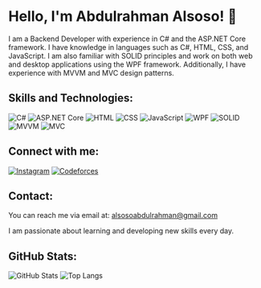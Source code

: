 # Hello, I'm Abdulrahman Alsoso! 👋


I am a Backend Developer with experience in C# and the ASP.NET Core framework. I have knowledge in languages such as C#, HTML, CSS, and JavaScript. I am also familiar with SOLID principles and work on both web and desktop applications using the WPF framework. Additionally, I have experience with MVVM and MVC design patterns.

## Skills and Technologies:
![C#](https://img.shields.io/badge/-C%23-333333?style=flat&logo=c-sharp)
![ASP.NET Core](https://img.shields.io/badge/-ASP.NET%20Core-333333?style=flat&logo=dotnet)
![HTML](https://img.shields.io/badge/-HTML-333333?style=flat&logo=html5)
![CSS](https://img.shields.io/badge/-CSS-333333?style=flat&logo=css3)
![JavaScript](https://img.shields.io/badge/-JavaScript-333333?style=flat&logo=javascript)
![WPF](https://img.shields.io/badge/-WPF-333333?style=flat&logo=microsoft)
![SOLID](https://img.shields.io/badge/-SOLID-333333?style=flat)
![MVVM](https://img.shields.io/badge/-MVVM-333333?style=flat)
![MVC](https://img.shields.io/badge/-MVC-333333?style=flat)

## Connect with me:
[![Instagram](https://img.shields.io/badge/Instagram-333333?style=flat&logo=instagram)](https://www.instagram.com/abdoalsoso/)
[![Codeforces](https://img.shields.io/badge/Codeforces-333333?style=flat&logo=codeforces)](https://codeforces.com/profile/abdoannpk)

## Contact:
You can reach me via email at: alsosoabdulrahman@gmail.com

I am passionate about learning and developing new skills every day.

## GitHub Stats:
![GitHub Stats](https://github-readme-stats.vercel.app/api?username=AbdulrahmanAlsoso&show_icons=true&hide_border=true)
![Top Langs](https://github-readme-stats.vercel.app/api/top-langs/?username=AbdulrahmanAlsoso&layout=compact&hide_border=true)
